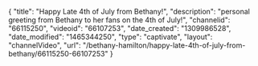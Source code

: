{
    "title": "Happy Late 4th of July from Bethany!",
    "description": "personal greeting from Bethany to her fans on the 4th of July!",
    "channelid": "66115250",
    "videoid": "66107253",
    "date_created": "1309986528",
    "date_modified": "1465344250",
    "type": "captivate",
    "layout": "channelVideo",
    "url": "\/bethany-hamilton\/happy-late-4th-of-july-from-bethany\/66115250-66107253"
}